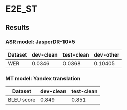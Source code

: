 # E2E_ST

## Results

### ASR model: JasperDR-10×5 

Dataset| dev-clean | test-clean | dev-other 
--- | --- | --- | --- |
WER | 0.0346 | 0.0368 | 0.10405

### MT model: Yandex translation

Dataset| dev-clean | test-clean |
--- | --- | --- |
BLEU score | 0.849 | 0.851 |
